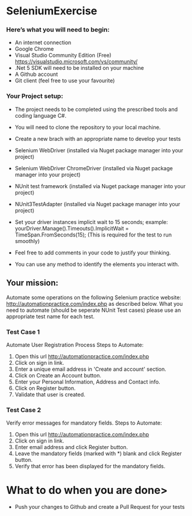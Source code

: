 # SeleniumExercise

### Here’s what you will need to begin:
-	An internet connection
-	Google Chrome
-	Visual Studio Community Edition (Free) https://visualstudio.microsoft.com/vs/community/
- .Net 5 SDK will need to be installed on your machine
- A Github account
- Git client (feel free to use your favourite)

### Your Project setup:
-	The project needs to be completed using the prescribed tools and coding language C#.
-	You will need to clone the repository to your local machine.
-	Create a new brach with an appropriate name to develop your tests

-	Selenium WebDriver (installed via Nuget package manager into your project)
-	Selenium WebDriver ChromeDriver (installed via Nuget package manager into your project)
-	NUnit test framework (installed via Nuget package manager into your project)
-	NUnit3TestAdapter (installed via Nuget package manager into your project)
-	Set your driver instances implicit wait to 15 seconds; example: yourDriver.Manage().Timeouts().ImplicitWait = TimeSpan.FromSeconds(15); (This is required for the test to run smoothly)
-	Feel free to add comments in your code to justify your thinking.
-	You can use any method to identify the elements you interact with.

## Your mission:
Automate some operations on the following Selenium practice website: http://automationpractice.com/index.php as described below. What you need to automate (should be seperate NUnit Test cases) please use an appropriate test name for each test.

### Test Case 1
Automate User Registration Process
Steps to Automate:
1. Open this url  http://automationpractice.com/index.php
2. Click on sign in link.
3. Enter a unique email address in 'Create and account' section.
4. Click on Create an Account button.
5. Enter your Personal Information, Address and Contact info.
6. Click on Register button.
7. Validate that user is created.

### Test Case 2
Verify error messages for mandatory fields.
Steps to Automate:
1. Open this url  http://automationpractice.com/index.php
2. Click on sign in link.
3. Enter email address and click Register button.
4. Leave the mandatory fields (marked with *) blank and click Register button.
5. Verify that error has been displayed for the mandatory fields.

# What to do when you are done>
- Push your changes to Github and create a Pull Request for your tests
